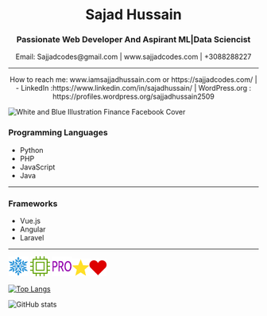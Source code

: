 <h1 align="center"> Sajad Hussain</h1>
<h3 align="center">Passionate Web Developer And Aspirant ML|Data Sciencist</h3>
<p align="center">
Email: Sajjadcodes@gmail.com          |   www.sajjadcodes.com       | +3088288227
</p>

 ---
 
 <p align="center">
 How to reach me: www.iamsajjadhussain.com or https://sajjadcodes.com/  | - LinkedIn :https://www.linkedin.com/in/sajadhussain/ |  WordPress.org : https://profiles.wordpress.org/sajjadhussain2509
</p>

![White and Blue Illustration Finance Facebook Cover](https://user-images.githubusercontent.com/12247382/169161863-cd818847-1f2f-4866-bace-d1f7ffb63c08.png)


### Programming Languages

- Python
- PHP
- JavaScript
- Java
---

### Frameworks
- Vue.js
- Angular
- Laravel 

---



<a href='https://archiveprogram.github.com/'><img src='https://raw.githubusercontent.com/acervenky/animated-github-badges/master/assets/acbadge.gif' width='40' height='40'></a> <a href='https://docs.github.com/en/developers'><img src='https://raw.githubusercontent.com/acervenky/animated-github-badges/master/assets/devbadge.gif' width='40' height='40'></a> <a href='https://github.com/pricing'><img src='https://raw.githubusercontent.com/acervenky/animated-github-badges/master/assets/pro.gif' width='40' height='40'></a><a href='https://stars.github.com/'><img src='https://raw.githubusercontent.com/acervenky/animated-github-badges/master/assets/starbadge.gif' width='35' height='35'></a><a href='https://docs.github.com/en/github/supporting-the-open-source-community-with-github-sponsors'><img src='https://raw.githubusercontent.com/acervenky/animated-github-badges/master/assets/sponsorbadge.gif' width='35' height='35'></a>



[![Top Langs](https://github-readme-stats.vercel.app/api/top-langs/?username=sajadhussain)](https://github.com/sajjadcodes/github-readme-stats)

![GitHub stats](https://github-readme-stats.vercel.app/api?username=sajadhussain&show_icons=true)  













